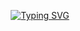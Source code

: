 <p align="center">
<a href="https://git.io/typing-svg"><img src="https://readme-typing-svg.demolab.com?font=Fira+Code&size=31&pause=1000&color=ffffff&width=435&lines=Hi%F0%9F%91%8B%2C+I'm+3LI;Welcome+to+my+Github+%F0%9F%A4%8D" alt="Typing SVG" /></a>
  
  
 <!-- <img src=https://i.pinimg.com/originals/88/f9/03/88f9031a2b29022754494a10a63870da.gif />-->
